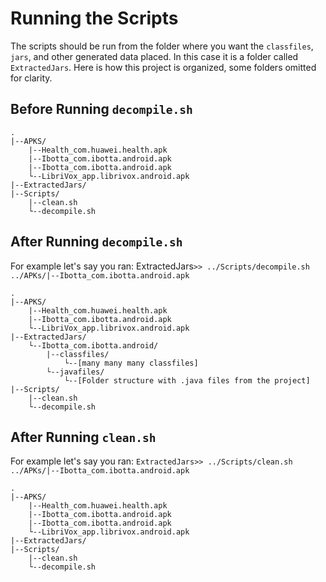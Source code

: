 # Running the Scripts
The scripts should be run from the folder where you want the `classfiles`, `jars`,
and other generated data placed.  In this case it is a folder called `ExtractedJars`.
Here is how this project is organized, some folders omitted for clarity.


## Before Running `decompile.sh`
```
.
|--APKS/
    |--Health_com.huawei.health.apk
    |--Ibotta_com.ibotta.android.apk
    |--Ibotta_com.ibotta.android.apk
    └--LibriVox_app.librivox.android.apk
|--ExtractedJars/
|--Scripts/
    |--clean.sh
    └--decompile.sh

```


## After Running `decompile.sh`
For example let's say you ran: ExtractedJars`>> ../Scripts/decompile.sh ../APKs/|--Ibotta_com.ibotta.android.apk`
```
.
|--APKS/
    |--Health_com.huawei.health.apk
    |--Ibotta_com.ibotta.android.apk
    └--LibriVox_app.librivox.android.apk
|--ExtractedJars/
    └--Ibotta_com.ibotta.android/
        |--classfiles/
            └--[many many many classfiles]
        └--javafiles/
            └--[Folder structure with .java files from the project]
|--Scripts/
    |--clean.sh
    └--decompile.sh

```


## After Running `clean.sh`
For example let's say you ran: `ExtractedJars>> ../Scripts/clean.sh ../APKs/|--Ibotta_com.ibotta.android.apk`
```
.
|--APKS/
    |--Health_com.huawei.health.apk
    |--Ibotta_com.ibotta.android.apk
    |--Ibotta_com.ibotta.android.apk
    └--LibriVox_app.librivox.android.apk
|--ExtractedJars/
|--Scripts/
    |--clean.sh
    └--decompile.sh

```
